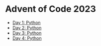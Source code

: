 # Advent of Code 2023

- [Day 1: Python](/src/day1)
- [Day 2: Python](/src/day2)
- [Day 3: Python](/src/day3)
- [Day 4: Python](/src/day4)
